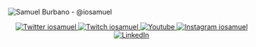 ![Samuel Burbano - @iosamuel](https://raw.githubusercontent.com/iosamuel/iosamuel/vue/public/iosamuel.png)

<p align="center">
    <a href="https://twitter.com/iosamuel">
        <img src="https://img.shields.io/twitter/follow/iosamuel?label=Twitter&style=social" alt="Twitter iosamuel">
    </a>
    <a href="https://twitch.tv/iosamuel">
        <img src="https://img.shields.io/badge/Twitch--_.svg?label=Twitch&style=social&logo=twitch" alt="Twitch iosamuel">
    </a>
    <a href="https://www.youtube.com/iosamuel">
        <img src="https://img.shields.io/badge/Youtube--_.svg?style=social&logo=Youtube" alt="Youtube">
    </a>
    <a href="https://instagram.com/_iosamuel">
        <img src="https://img.shields.io/badge/Instagram--_.svg?label=Instagram&style=social&logo=instagram" alt="Instagram iosamuel">
    </a>
    <a href="https://www.linkedin.com/in/iosamuel">
        <img src="https://img.shields.io/badge/LinkedIn--_.svg?style=social&logo=linkedin" alt="LinkedIn">
    </a>
</p>
